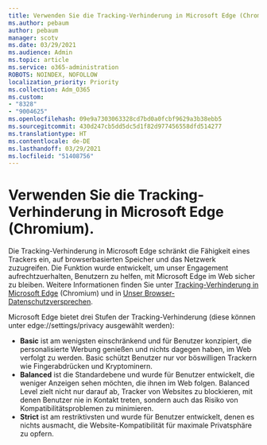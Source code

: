 ```yaml
---
title: Verwenden Sie die Tracking-Verhinderung in Microsoft Edge (Chromium).
ms.author: pebaum
author: pebaum
manager: scotv
ms.date: 03/29/2021
ms.audience: Admin
ms.topic: article
ms.service: o365-administration
ROBOTS: NOINDEX, NOFOLLOW
localization_priority: Priority
ms.collection: Adm_O365
ms.custom:
- "8328"
- "9004625"
ms.openlocfilehash: 09e9a7303063328cd7bd0a0fcbf9629a3b38ebb5
ms.sourcegitcommit: 430d247cb5dd5dc5d1f82d977456558dfd514277
ms.translationtype: HT
ms.contentlocale: de-DE
ms.lasthandoff: 03/29/2021
ms.locfileid: "51408756"
---
```

# <a name="use-tracking-prevention-in-microsoft-edge-chromium"></a>Verwenden Sie die Tracking-Verhinderung in Microsoft Edge (Chromium).

Die Tracking-Verhinderung in Microsoft Edge schränkt die Fähigkeit eines Trackers ein, auf browserbasierten Speicher und das Netzwerk zuzugreifen. Die Funktion wurde entwickelt, um unser Engagement aufrechtzuerhalten, Benutzern zu helfen, mit Microsoft Edge im Web sicher zu bleiben. Weitere Informationen finden Sie unter [Tracking-Verhinderung in Microsoft Edge](https://go.microsoft.com/fwlink/?linkid=2135435) (Chromium) und in [Unser Browser-Datenschutzversprechen](https://go.microsoft.com/fwlink/?linkid=2135350).

Microsoft Edge bietet drei Stufen der Tracking-Verhinderung (diese können unter edge://settings/privacy ausgewählt werden):

- **Basic** ist am wenigsten einschränkend und für Benutzer konzipiert, die personalisierte Werbung genießen und nichts dagegen haben, im Web verfolgt zu werden. Basic schützt Benutzer nur vor böswilligen Trackern wie Fingerabdrücken und Kryptominern.
- **Balanced** ist die Standardebene und wurde für Benutzer entwickelt, die weniger Anzeigen sehen möchten, die ihnen im Web folgen. Balanced Level zielt nicht nur darauf ab, Tracker von Websites zu blockieren, mit denen Benutzer nie in Kontakt treten, sondern auch das Risiko von Kompatibilitätsproblemen zu minimieren.
- **Strict** ist am restriktivsten und wurde für Benutzer entwickelt, denen es nichts ausmacht, die Website-Kompatibilität für maximale Privatsphäre zu opfern.